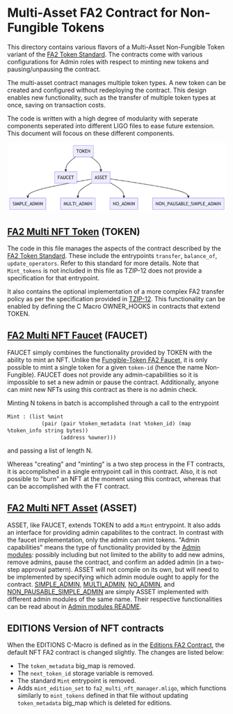 # Multi-Asset FA2 Contract for Non-Fungible Tokens

This directory contains various flavors of a Multi-Asset Non-Fungible Token variant of the [FA2 Token Standard](https://gitlab.com/tzip/tzip/-/blob/master/proposals/tzip-12/tzip-12.md). The contracts come with various configurations for Admin roles with respect to minting new tokens and pausing/unpausing the contract.  

 The multi-asset contract manages multiple token types. A new token can be created and configured without redeploying the contract. This design enables new functionality, such as the transfer of multiple token types at once, saving on transaction costs. 

 The code is written with a high degree of modularity with seperate components seperated into different LIGO files to ease future extension. This document will focous on these different components. 

![Mermaid NFT Code Flowchart](../../../../../../docs/mermaid-diagram-nft.png)

 ## [FA2 Multi NFT Token](fa2_multi_nft_token.mligo) (TOKEN)

The code in this file manages the aspects of the contract described by the [FA2 Token Standard](https://gitlab.com/tzip/tzip/-/blob/master/proposals/tzip-12/tzip-12.md). These include the entrypoints `transfer`, `balance_of`, `update_operators`.  Refer to this standard for more details. Note that `Mint_tokens` is not included in this file as TZIP-12 does not provide a specification for that entrypoint. 

It also contains the optional implementation of a more complex FA2 transfer policy as per the specification provided in [TZIP-12](https://gitlab.com/tzip/tzip/-/blob/master/proposals/tzip-12/permissions-policy.md). This functionality can be enabled by defining the C Macro OWNER_HOOKS in contracts that extend TOKEN. 

## [FA2 Multi NFT Faucet](fa2_multi_nft_faucet.mligo) (FAUCET)

FAUCET simply combines the functionality provided by TOKEN with the ability to mint an NFT. Unlike the [Fungible-Token FA2 Faucet](../ft/fa2_multi_ft_faucet.mligo), it is only possible to mint a single token for a given `token-id` (hence the name Non-Fungible). FAUCET does not provide any admin-capabilities so it is impossible to set a new admin or pause the contract. Additionally, anyone can mint new NFTs using this contract as there is no admin check. 

Minting N tokens in batch is accomplished through a call to the entrypoint

```
Mint : (list %mint
           (pair (pair %token_metadata (nat %token_id) (map %token_info string bytes))
                 (address %owner)))
```

and passing a list of length N. 

Whereas "creating" and "minting" is a two step process in the FT contracts, it is accomplished in a single entrypoint call in this contract. Also, it is not possible to "burn" an NFT at the moment using this contract, whereas that can be accomplished with the FT contract. 

## [FA2 Multi NFT Asset](fa2_multi_nft_asset.mligo) (ASSET)

ASSET, like FAUCET, extends TOKEN to add a `Mint` entrypoint. It also adds an interface for providing admin capabilites to the contract. In contrast with the faucet implementation, only the admin can mint tokens. "Admin capabilities" means the type of functionality provided by the [Admin modules](../../../fa2_modules/README.md): possibly including but not limited to the ability to add new admins, remove admins, pause the contract, and confirm an added admin (in a two-step approval pattern). ASSET will not compile on its own, but will need to be implemented by specifying which admin module ought to apply for the contract. [SIMPLE_ADMIN](fa2_multi_nft_asset_simple_admin.mligo), [MULTI_ADMIN](fa2_multi_nft_asset_multi_admin.mligo), [NO_ADMIN](fa2_multi_nft_asset_no_admin.mligo), and [NON_PAUSABLE_SIMPLE_ADMIN](fa2_multi_nft_asset_non_pausable_simple_admin.mligo) are simply ASSET implemented with different admin modules of the same name. Their respective functionalities can be read about in [Admin modules README](../../../fa2_modules/README.md). 

## EDITIONS Version of NFT contracts

When the EDITIONS C-Macro is defined as in the [Editions FA2 Contract](../editions/fa2_multi_nft_token_editions.mligo), the default NFT FA2 contract is changed slightly. The changes are listed below: 
 - The `token_metadata` big_map is removed.
 - The `next_token_id` storage variable is removed. 
 - The standard `Mint` entrypoint is removed. 
 - Adds `mint_edition_set` to `fa2_multi_nft_manager.mligo`, which functions similarly to `mint_tokens` defined in that file without updating `token_metadata` big_map which is deleted for editions. 
